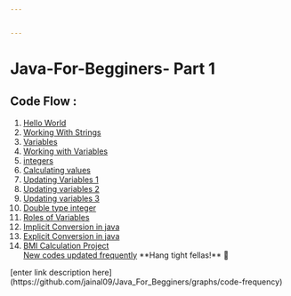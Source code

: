 ```yaml
---


---
```


<h1 id="Java_for_begginers-"> Java-For-Begginers- Part 1 </h1>
<h2 id="code-flow-">
 Code Flow :</h2>
<ol>
<li><a href="/Java-1/Hello_world/Strings.java">Hello World</a></li>
<li><a href="/Java-1/string_concatenation/string_concatenation.java">Working With Strings</a></li>
<li><a href="/Java-1/variables/variables.java">Variables</a></li>
<li><a href="/Java-1/using_variables/using_variables.java">Working with Variables</a></li>
<li><a href="/Java-1/integers/integers.java">integers</a></li>
<li><a href="/Java-1/calculations/calculations.java">Calculating values </a></li>
<li><a href="/Java-1/updating_variables1/updating_variables1.java">Updating Variables 1 </a></li>
<li><a href="/Java-1/updating_variables2/updating_variables2.java">Updating variables 2 </a></li>
<li><a href="/Java-1/updating_variables3/updating_variables3.java">Updating variables 3 </a></li>
<li><a href="/Java-1/doubles/doubles.java">Double type integer </a></li>
<li><a href="/Java-1/roles_of_variables/roles_of_variables.java">Roles of Variables </a></li>
<li><a href="/Java-1/implicit_conversion/implicit_conversion.java"> Implicit Conversion in java </a></li>
<li><a href="/Java-1/explicit_conversion/explicit_conversion.java"> Explicit Conversion in java </a></li>
<li><a href="/Java-1/BMI_CALCULATION/bmi_calculation.java"> BMI Calculation Project </a></li>
<a href="(https://github.com/jainal09/Java_For_Begginers/graphs/code-frequency"> New codes updated frequently</a> **Hang tight fellas!** 🤞
</ol> 
[enter link description here](https://github.com/jainal09/Java_For_Begginers/graphs/code-frequency)

